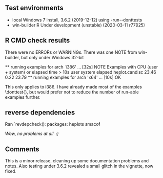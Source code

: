 ## Test environments
* local Windows 7 install, 3.6.2 (2019-12-12) using -run--donttests
* win-builder R Under development (unstable) (2020-03-11 r77925)

## R CMD check results
There were no ERRORs or WARNINGs.  There was one NOTE from win-builder, but only under Windows 32-bit

** running examples for arch 'i386' ... [32s] NOTE
Examples with CPU (user + system) or elapsed time > 10s
                user system elapsed
heplot.candisc 23.46   0.22   23.79
** running examples for arch 'x64' ... [10s] OK

This only applies to i386.
I have already made most of the examples \donttest{}, but would prefer not to reduce the
number of run-able examples further.

## reverse dependencies

Ran `revdepcheck(): packages: heplots smacof

*Wow, no problems at all. :)*

## Comments
This is a minor release, cleaning up some documentation problems and notes. Also testing
under 3.6.2 revealed a small glitch in the vignette, now fixed.

